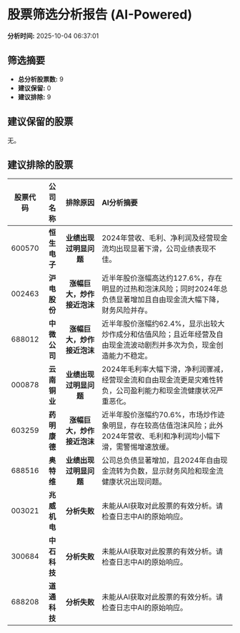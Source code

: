 # 股票筛选分析报告 (AI-Powered)

**分析时间:** 2025-10-04 06:37:01

## 筛选摘要

- **总分析股票数:** 9
- **建议保留:** 0
- **建议排除:** 9

## 建议保留的股票

无。


## 建议排除的股票

| 股票代码 | 公司名称 | 排除原因 | AI分析摘要 |
|:---:|:---:|:---:|:---|
| 600570 | **恒生电子** | **业绩出现过明显问题** | 2024年营收、毛利、净利润及经营现金流均出现显著下滑，公司业绩表现不佳。 |
| 002463 | **沪电股份** | **涨幅巨大，炒作接近泡沫** | 近半年股价涨幅高达约127.6%，存在明显的过热和泡沫风险；同时2024年总负债显著增加且自由现金流大幅下降，财务风险并存。 |
| 688012 | **中微公司** | **涨幅巨大，炒作接近泡沫** | 近半年股价涨幅约62.4%，显示出较大炒作成分和估值风险；且近年经营及自由现金流波动剧烈并多次为负，现金创造能力不稳定。 |
| 000878 | **云南铜业** | **业绩出现过明显问题** | 2024年毛利率大幅下滑，净利润骤减，经营现金流和自由现金流更是灾难性转负，公司盈利能力和现金流健康状况严重恶化。 |
| 603259 | **药明康德** | **涨幅巨大，炒作接近泡沫** | 近半年股价涨幅约70.6%，市场炒作迹象明显，存在较高估值泡沫风险；此外2024年营收、毛利和净利润均小幅下滑，需警惕增速放缓。 |
| 688516 | **奥特维** | **业绩出现过明显问题** | 公司总负债显著增加，且2024年自由现金流转为负数，显示财务风险和现金流健康状况出现问题。 |
| 003021 | **兆威机电** | **分析失败** | 未能从AI获取对此股票的有效分析。请检查日志中AI的原始响应。 |
| 300684 | **中石科技** | **分析失败** | 未能从AI获取对此股票的有效分析。请检查日志中AI的原始响应。 |
| 688208 | **道通科技** | **分析失败** | 未能从AI获取对此股票的有效分析。请检查日志中AI的原始响应。 |
